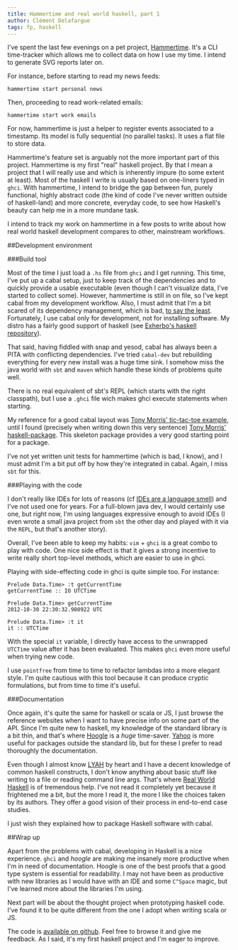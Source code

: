 ```yaml
---
title: Hammertime and real world haskell, part 1
author: Clément Delafargue
tags: fp, haskell
---
```


I've spent the last few evenings on a pet project,
[Hammertime](http://github.com/divarvel/hammertime). It's a CLI
time-tracker which allows me to collect data on how I use my time. I intend to
generate SVG reports later on.

For instance, before starting to read my news feeds:

    hammertime start personal news

Then, proceeding to read work-related emails:

    hammertime start work emails

For now, hammertime is just a helper to register events associated to a timestamp.
Its model is fully sequential (no parallel tasks). It uses a flat file to
store data.

Hammertime's feature set is arguably not the more important part of this
project.  Hammertime is my first "real" haskell project. By that I mean a
project that I will really use and which is inherently impure (to some extent
at least). Most of the haskell I write is usually based on one-liners typed in
``ghci``. With hammertime, I intend to bridge the gap between fun, purely
functional, highly abstract code (the kind of code I've never written outside
of haskell-land) and more concrete, everyday code, to see how Haskell's beauty
can help me in a more mundane task.

I intend to track my work on hammertime in a few posts to write about how real
world haskell development compares to other, mainstream workflows.

##Development environment

###Build tool

Most of the time I just load a ``.hs`` file from ``ghci`` and I get running.
This time, I've put up a cabal setup, just to keep track of the dependencies
and to quickly provide a usable executable (even though I can't visualize
data, I've started to collect some). However, hammertime is still in on file,
so I've kept cabal from my development workflow. Also, I must admit that I'm a
bit scared of its dependency management, which is bad,
[to say the least](http://www.txt.io/t-2kv5h). Fortunately, I use cabal only
for development, not for installing software. My distro has a fairly good
support of haskell
(see [Exherbo's haskell repository](http://git.exherbo.org/summer/repositories/haskell/index.html)).

That said, having fiddled with snap and yesod, cabal has always been a PITA
with conflicting dependencies. I've tried ``cabal-dev`` but rebuilding
everything for every new install was a huge time sink. I somehow miss the java
world with ``sbt`` and ``maven`` which handle these kinds of problems quite
well.

There is no real equivalent of sbt's REPL (which starts with the right
classpath), but I use a ``.ghci`` file wich makes ghci execute statements when
starting.

My reference for a good cabal layout was [Tony Morris' tic-tac-toe
example](https://github.com/tonymorris/course-answers), until I found
(precisely when writing down this very sentence) [Tony Morris'
haskell-package]( https://github.com/tonymorris/haskell-package). This
skeleton package provides a very good starting point for a package.

I've not yet written unit tests for hammertime (which is bad, I know), and I
must admit I'm a bit put off by how they're integrated in cabal. Again, I miss
``sbt`` for this.


###Playing with the code

I don't really like IDEs for lots of reasons (cf [IDEs are a language
smell](http://www.recursivity.com/blog/2012/10/28/ides-are-a-language-smell/))
and I've not used one for years. For a full-blown java dev, I would certainly
use one, but right now, I'm using languages expressive enough to avoid IDEs (I
even wrote a small java project from ``sbt`` the other day and played with it
via the ``REPL``, but that's another story).

Overall, I've been able to keep my habits: ``vim`` + ``ghci`` is a great combo
to play with code. One nice side effect is that it gives a strong incentive to
write really short top-level methods, which are easier to use in ghci.

Playing with side-effecting code in ghci is quite simple too. For instance:

    Prelude Data.Time> :t getCurrentTime
    getCurrentTime :: IO UTCTime

    Prelude Data.Time> getCurrentTime
    2012-10-30 22:30:32.980922 UTC

    Prelude Data.Time> :t it
    it :: UTCTime

With the special ``it`` variable, I directly have access to the unwrapped
``UTCTime`` value after it has been evaluated. This makes ``ghci`` even more
useful when trying new code.

I use ``pointfree`` from time to time to refactor lambdas into a more elegant
style. I'm quite cautious with this tool because it can produce cryptic
formulations, but from time to time it's useful.

###Documentation

Once again, it's quite the same for haskell or scala or JS, I just browse the
reference websites when I want to have precise info on some part of the API.
Since I'm quite new to haskell, my knowledge of the standard library is a bit
thin, and that's where [Hoogle](http://www.haskell.org/hoogle) is a *huge*
time-saver. [Yahoo](http://holumbus.fh-wedel.de/hayoo/hayoo.html) is more
useful for packages outside the standard lib, but for these I prefer to read
thoroughly the documentation.

Even though I almost know [LYAH](http://learnyouahaskell.com/) by heart and I
have a decent knowledge of common haskell constructs, I don't know anything
about basic stuff like writing to a file or reading command line args. That's
where [Real World Haskell](http://book.realworldhaskell.org/) is of tremendous
help. I've not read it completely yet because it frightened me a bit, but the
more I read it, the more I like the choices taken by its authors. They offer a
good vision of their process in end-to-end case studies.

I just wish they explained how to package Haskell software with cabal.

##Wrap up

Apart from the problems with cabal, developing in Haskell is a nice
experience. ``ghci`` and _hoogle_ are making me insanely more productive when
I'm in need of documentation. Hoogle is one of the best proofs that a good
type system is essential for readability. I may not have been as productive
with new libraries as I would have with an IDE and some ``C^Space`` magic, but
I've learned more about the libraries I'm using.


Next part will be about the thought project when prototyping haskell code.
I've found it to be quite different from the one I adopt when writing scala or
JS.

The code is [available on github](http://github.com/divarvel/hammertime). Feel
free to browse it and give me feedback. As I said, it's my first haskell
project and I'm eager to improve.
